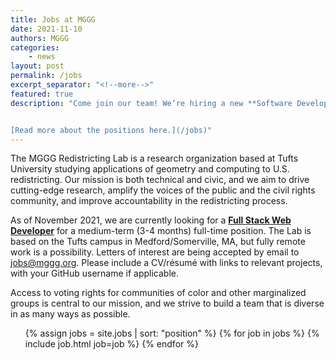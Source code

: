 ```yaml
---
title: Jobs at MGGG
date: 2021-11-10
authors: MGGG
categories:
    - news
layout: post
permalink: /jobs
excerpt_separator: "<!--more-->"
featured: true
description: "Come join our team! We’re hiring a new **Software Developer** through the Tisch College of Civic Life at Tufts University. Letters of interest are being accepted by email to [jobs@mggg.org](mailto:jobs@mggg.org).


[Read more about the positions here.](/jobs)"
---
```


The MGGG Redistricting Lab is a research organization based at Tufts University studying
applications of geometry and computing to U.S. redistricting. Our mission is both technical
and civic, and we aim to drive cutting-edge research, amplify the voices of the public and the civil
rights community, and improve accountability in the redistricting process.

As of November 2021, we are currently looking for a **[Full Stack Web Developer](#web-developer)**
for a medium-term (3-4 months) full-time position. The Lab is based on the Tufts campus in
Medford/Somerville, MA, but fully remote work is a possibility.
Letters of interest are being accepted
by email to [jobs@mggg.org](mailto:jobs@mggg.org). Please include a CV/résumé with
links to relevant projects, with your GitHub username if applicable. 

Access to voting rights for communities of color and other marginalized groups
is central to our mission, and we strive to build a team that is diverse in as
many ways as possible.

<!-- We are not currently hiring.  Please check this page in the future for any updates to our openings. -->




<ul class="card-list">
{% assign jobs = site.jobs | sort: "position" %}
{% for job in jobs %}
    {% include job.html job=job %}
{% endfor %}
</ul>
